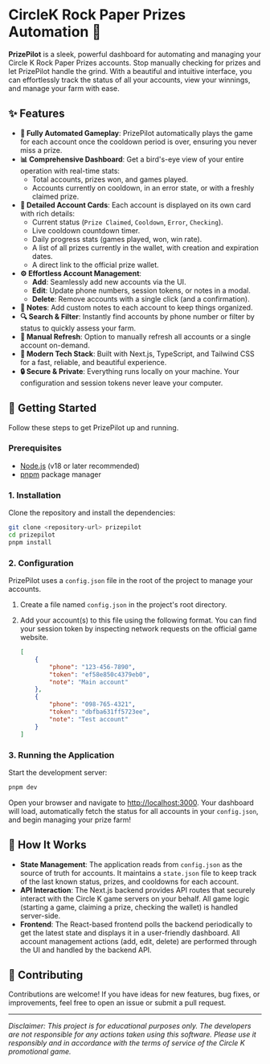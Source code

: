 # CircleK Rock Paper Prizes Automation 🚀

**PrizePilot** is a sleek, powerful dashboard for automating and managing your Circle K Rock Paper Prizes accounts. Stop manually checking for prizes and let PrizePilot handle the grind. With a beautiful and intuitive interface, you can effortlessly track the status of all your accounts, view your winnings, and manage your farm with ease.

 <!-- Screenshot -->

## ✨ Features

-   **🤖 Fully Automated Gameplay**: PrizePilot automatically plays the game for each account once the cooldown period is over, ensuring you never miss a prize.
-   **📊 Comprehensive Dashboard**: Get a bird's-eye view of your entire operation with real-time stats:
    -   Total accounts, prizes won, and games played.
    -   Accounts currently on cooldown, in an error state, or with a freshly claimed prize.
-   **📇 Detailed Account Cards**: Each account is displayed on its own card with rich details:
    -   Current status (`Prize Claimed`, `Cooldown`, `Error`, `Checking`).
    -   Live cooldown countdown timer.
    -   Daily progress stats (games played, won, win rate).
    -   A list of all prizes currently in the wallet, with creation and expiration dates.
    -   A direct link to the official prize wallet.
-   **⚙️ Effortless Account Management**:
    -   **Add**: Seamlessly add new accounts via the UI.
    -   **Edit**: Update phone numbers, session tokens, or notes in a modal.
    -   **Delete**: Remove accounts with a single click (and a confirmation).
-   **📝 Notes**: Add custom notes to each account to keep things organized.
-   **🔍 Search & Filter**: Instantly find accounts by phone number or filter by status to quickly assess your farm.
-   **🔄 Manual Refresh**: Option to manually refresh all accounts or a single account on-demand.
-   **💅 Modern Tech Stack**: Built with Next.js, TypeScript, and Tailwind CSS for a fast, reliable, and beautiful experience.
-   **🔒 Secure & Private**: Everything runs locally on your machine. Your configuration and session tokens never leave your computer.

## 🚀 Getting Started

Follow these steps to get PrizePilot up and running.

### Prerequisites

-   [Node.js](https://nodejs.org/en/) (v18 or later recommended)
-   [pnpm](https://pnpm.io/installation) package manager

### 1. Installation

Clone the repository and install the dependencies:

```bash
git clone <repository-url> prizepilot
cd prizepilot
pnpm install
```

### 2. Configuration

PrizePilot uses a `config.json` file in the root of the project to manage your accounts.

1.  Create a file named `config.json` in the project's root directory.
2.  Add your account(s) to this file using the following format. You can find your session token by inspecting network requests on the official game website.

    ```json
    [
        {
            "phone": "123-456-7890",
            "token": "ef58e850c4379eb0",
            "note": "Main account"
        },
        {
            "phone": "098-765-4321",
            "token": "dbfba631ff5723ee",
            "note": "Test account"
        }
    ]
    ```

### 3. Running the Application

Start the development server:

```bash
pnpm dev
```

Open your browser and navigate to [http://localhost:3000](http://localhost:3000). Your dashboard will load, automatically fetch the status for all accounts in your `config.json`, and begin managing your prize farm!

## 🔧 How It Works

-   **State Management**: The application reads from `config.json` as the source of truth for accounts. It maintains a `state.json` file to keep track of the last known status, prizes, and cooldowns for each account.
-   **API Interaction**: The Next.js backend provides API routes that securely interact with the Circle K game servers on your behalf. All game logic (starting a game, claiming a prize, checking the wallet) is handled server-side.
-   **Frontend**: The React-based frontend polls the backend periodically to get the latest state and displays it in a user-friendly dashboard. All account management actions (add, edit, delete) are performed through the UI and handled by the backend API.

## 🤝 Contributing

Contributions are welcome! If you have ideas for new features, bug fixes, or improvements, feel free to open an issue or submit a pull request.

---

*Disclaimer: This project is for educational purposes only. The developers are not responsible for any actions taken using this software. Please use it responsibly and in accordance with the terms of service of the Circle K promotional game.*
